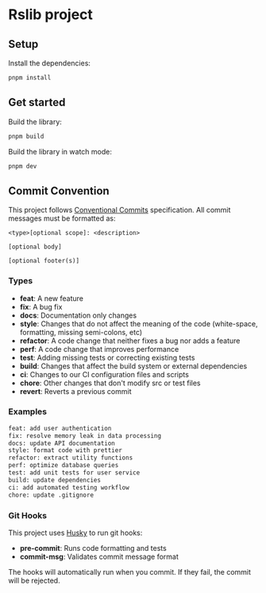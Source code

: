 # Rslib project

## Setup

Install the dependencies:

```bash
pnpm install
```

## Get started

Build the library:

```bash
pnpm build
```

Build the library in watch mode:

```bash
pnpm dev
```

## Commit Convention

This project follows [Conventional Commits](https://www.conventionalcommits.org/) specification. All commit messages must be formatted as:

```
<type>[optional scope]: <description>

[optional body]

[optional footer(s)]
```

### Types

- **feat**: A new feature
- **fix**: A bug fix
- **docs**: Documentation only changes
- **style**: Changes that do not affect the meaning of the code (white-space, formatting, missing semi-colons, etc)
- **refactor**: A code change that neither fixes a bug nor adds a feature
- **perf**: A code change that improves performance
- **test**: Adding missing tests or correcting existing tests
- **build**: Changes that affect the build system or external dependencies
- **ci**: Changes to our CI configuration files and scripts
- **chore**: Other changes that don't modify src or test files
- **revert**: Reverts a previous commit

### Examples

```bash
feat: add user authentication
fix: resolve memory leak in data processing
docs: update API documentation
style: format code with prettier
refactor: extract utility functions
perf: optimize database queries
test: add unit tests for user service
build: update dependencies
ci: add automated testing workflow
chore: update .gitignore
```

### Git Hooks

This project uses [Husky](https://typicode.github.io/husky/) to run git hooks:

- **pre-commit**: Runs code formatting and tests
- **commit-msg**: Validates commit message format

The hooks will automatically run when you commit. If they fail, the commit will be rejected.
